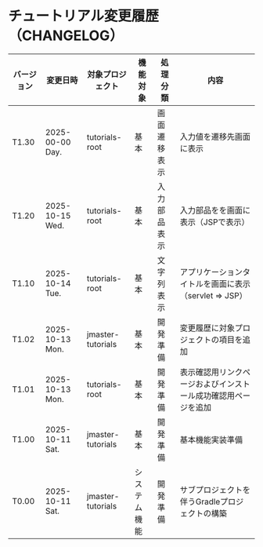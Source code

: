 # チュートリアル変更履歴（CHANGELOG）

<!--
| T3.23 | 2025-00-00 Day. | カテゴリ管理 | カテゴリ削除 | 商品カテゴリを削除（カテゴリ削除） |
| T3.22 | 2025-00-00 Day. | カテゴリ管理 | カテゴリ更新 | 商品カテゴリを変更（カテゴリ更新） |
| T3.21 | 2025-00-00 Day. | カテゴリ管理 | カテゴリ登録 | 新しい商品カテゴリを追加（カテゴリ登録） |
| T3.13 | 2025-00-00 Day. | 商品管理 | 商品削除 | 商品を削除（商品削除） |
| T3.12 | 2025-00-00 Day. | 商品管理 | 商品更新 | 商品情報を変更（商品更新） |
| T3.11 | 2025-00-00 Day. | 商品管理 | 商品登録 | 新しい商品を追加（商品登録） |
| T2.40 | 2025-00-00 Day. | 商品管理 | 商品範囲検索 | 範囲指定による検索結果を表示（範囲検索結果一覧） |
| T2.30 | 2025-00-00 Day. | 商品管理 | 商品キーワード検索 | キーワード入力による検索結果を表示（キーワード検索結果一覧） |
| T2.20 | 2025-00-00 Day. | 商品管理 | 商品並べ替え検索 | 並べ替え指定による検索結果を表示（並べ替え検索結果一覧） |
| T2.10 | 2025-00-00 Day. | 商品管理 | 商品カテゴリ検索 | 選択入力値による商品検索結果を表示（リンクによるカテゴリ検索結果一覧） |
| T1.40 | 2025-00-00 Day. | 基本 | 画面遷移表示 | 入力内容を遷移先画面に表示（入力画面のボタンクリックによる遷移） |
-->
| バージョン | 変更日時 | 対象プロジェクト | 機能対象 | 処理分類 | 内容 |
|-----------|---------|-----------------|---------|----------|------|
| T1.30 | 2025-00-00 Day. | tutorials-root    | 基本 | 画面遷移表示 | 入力値を遷移先画面に表示                                   |
| T1.20 | 2025-10-15 Wed. | tutorials-root    | 基本 | 入力部品表示 | 入力部品をを画面に表示（JSPで表示）                         |
| T1.10 | 2025-10-14 Tue. | tutorials-root    | 基本 | 文字列表示   | アプリケーションタイトルを画面に表示（servlet ⇒ JSP）       |
| T1.02 | 2025-10-13 Mon. | jmaster-tutorials | 基本 | 開発準備     | 変更履歴に対象プロジェクトの項目を追加                       |
| T1.01 | 2025-10-13 Mon. | tutorials-root    | 基本 | 開発準備     | 表示確認用リンクページおよびインストール成功確認用ページを追加 |
| T1.00 | 2025-10-11 Sat. | jmaster-tutorials | 基本 | 開発準備     | 基本機能実装準備                                           |
| T0.00 | 2025-10-11 Sat. | jmaster-tutorials | システム機能        | 開発準備 | サブプロジェクトを伴うGradleプロジェクトの構築     |


<!--
gradle.propertiesの変更（必要があれば忘れずに！）

org.gradle.java.home=C:/pleiades/2025-09/java/21
                                 ^^^^^^^^^^^^^^^ ここが変更部分（これはpleiades 2025-09版にバンドルのJava21を使っている場合の設定）
-->